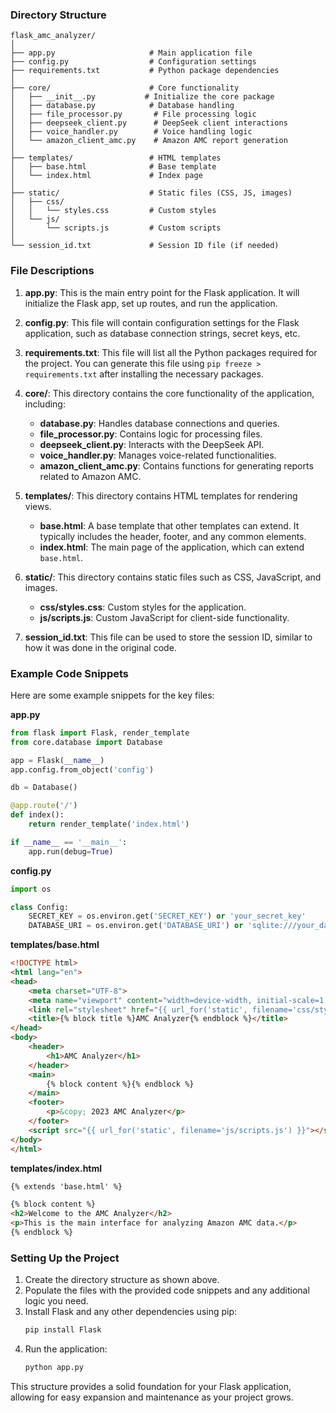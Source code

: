 ### Directory Structure

```
flask_amc_analyzer/
│
├── app.py                     # Main application file
├── config.py                  # Configuration settings
├── requirements.txt           # Python package dependencies
│
├── core/                      # Core functionality
│   ├── __init__.py           # Initialize the core package
│   ├── database.py            # Database handling
│   ├── file_processor.py       # File processing logic
│   ├── deepseek_client.py      # DeepSeek client interactions
│   ├── voice_handler.py        # Voice handling logic
│   └── amazon_client_amc.py    # Amazon AMC report generation
│
├── templates/                 # HTML templates
│   ├── base.html              # Base template
│   └── index.html             # Index page
│
├── static/                    # Static files (CSS, JS, images)
│   ├── css/
│   │   └── styles.css         # Custom styles
│   └── js/
│       └── scripts.js         # Custom scripts
│
└── session_id.txt             # Session ID file (if needed)
```

### File Descriptions

1. **app.py**: This is the main entry point for the Flask application. It will initialize the Flask app, set up routes, and run the application.

2. **config.py**: This file will contain configuration settings for the Flask application, such as database connection strings, secret keys, etc.

3. **requirements.txt**: This file will list all the Python packages required for the project. You can generate this file using `pip freeze > requirements.txt` after installing the necessary packages.

4. **core/**: This directory contains the core functionality of the application, including:
   - **database.py**: Handles database connections and queries.
   - **file_processor.py**: Contains logic for processing files.
   - **deepseek_client.py**: Interacts with the DeepSeek API.
   - **voice_handler.py**: Manages voice-related functionalities.
   - **amazon_client_amc.py**: Contains functions for generating reports related to Amazon AMC.

5. **templates/**: This directory contains HTML templates for rendering views.
   - **base.html**: A base template that other templates can extend. It typically includes the header, footer, and any common elements.
   - **index.html**: The main page of the application, which can extend `base.html`.

6. **static/**: This directory contains static files such as CSS, JavaScript, and images.
   - **css/styles.css**: Custom styles for the application.
   - **js/scripts.js**: Custom JavaScript for client-side functionality.

7. **session_id.txt**: This file can be used to store the session ID, similar to how it was done in the original code.

### Example Code Snippets

Here are some example snippets for the key files:

**app.py**
```python
from flask import Flask, render_template
from core.database import Database

app = Flask(__name__)
app.config.from_object('config')

db = Database()

@app.route('/')
def index():
    return render_template('index.html')

if __name__ == '__main__':
    app.run(debug=True)
```

**config.py**
```python
import os

class Config:
    SECRET_KEY = os.environ.get('SECRET_KEY') or 'your_secret_key'
    DATABASE_URI = os.environ.get('DATABASE_URI') or 'sqlite:///your_database.db'
```

**templates/base.html**
```html
<!DOCTYPE html>
<html lang="en">
<head>
    <meta charset="UTF-8">
    <meta name="viewport" content="width=device-width, initial-scale=1.0">
    <link rel="stylesheet" href="{{ url_for('static', filename='css/styles.css') }}">
    <title>{% block title %}AMC Analyzer{% endblock %}</title>
</head>
<body>
    <header>
        <h1>AMC Analyzer</h1>
    </header>
    <main>
        {% block content %}{% endblock %}
    </main>
    <footer>
        <p>&copy; 2023 AMC Analyzer</p>
    </footer>
    <script src="{{ url_for('static', filename='js/scripts.js') }}"></script>
</body>
</html>
```

**templates/index.html**
```html
{% extends 'base.html' %}

{% block content %}
<h2>Welcome to the AMC Analyzer</h2>
<p>This is the main interface for analyzing Amazon AMC data.</p>
{% endblock %}
```

### Setting Up the Project

1. Create the directory structure as shown above.
2. Populate the files with the provided code snippets and any additional logic you need.
3. Install Flask and any other dependencies using pip:
   ```bash
   pip install Flask
   ```
4. Run the application:
   ```bash
   python app.py
   ```

This structure provides a solid foundation for your Flask application, allowing for easy expansion and maintenance as your project grows.